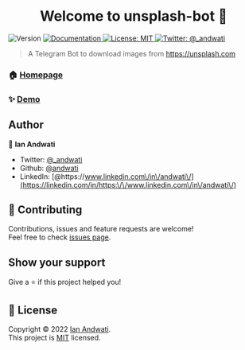 <h1 align="center">Welcome to unsplash-bot 👋</h1>
<p>
  <img alt="Version" src="https://img.shields.io/badge/version-0.1.0-blue.svg?cacheSeconds=2592000" />
  <a href="https://github.com/andwati/unsplash-bot/blob/main/README.md" target="_blank">
    <img alt="Documentation" src="https://img.shields.io/badge/documentation-yes-brightgreen.svg" />
  </a>
  <a href="https://github.com/andwati/unsplash-bot/blob/main/LICENSE" target="_blank">
    <img alt="License: MIT" src="https://img.shields.io/badge/License-MIT-yellow.svg" />
  </a>
  <a href="https://twitter.com/_andwati" target="_blank">
    <img alt="Twitter: @_andwati" src="https://img.shields.io/twitter/follow/@_andwati.svg?style=social" />
  </a>
</p>

> A Telegram Bot to download images from https://unsplash.com

### 🏠 [Homepage](https://github.com/andwati/unsplash-bot/)

### ✨ [Demo](https://t.me/miraxisbot)

## Author

👤 **Ian Andwati**

* Twitter: [@\_andwati](https://twitter.com/\_andwati)
* Github: [@andwati](https://github.com/andwati)
* LinkedIn: [@https:\/\/www.linkedin.com\/in\/andwati\/](https://linkedin.com/in/https:\/\/www.linkedin.com\/in\/andwati\/)

## 🤝 Contributing

Contributions, issues and feature requests are welcome!<br />Feel free to check [issues page](https://github.com/andwati/unsplash-bot/issues). 

## Show your support

Give a ⭐️ if this project helped you!

## 📝 License

Copyright © 2022 [Ian Andwati](https://github.com/andwati).<br />
This project is [MIT](https://github.com/andwati/unsplash-bot/blob/main/LICENSE) licensed.
